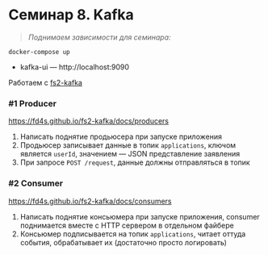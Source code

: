 # Семинар 8. Kafka

> _Поднимаем зависимости для семинара:_

```shell
docker-compose up
```

- kafka-ui — http://localhost:9090

Работаем с [fs2-kafka](https://fd4s.github.io/fs2-kafka/docs/overview)

### #1 Producer

https://fd4s.github.io/fs2-kafka/docs/producers

1. Написать поднятие продьюсера при запуске приложения
2. Продьюсер записывает данные в топик `applications`, ключом является `userId`, значением — JSON представление
   заявления
3. При запросе `POST /request`, данные должны отправляться в топик

### #2 Consumer

https://fd4s.github.io/fs2-kafka/docs/consumers

1. Написать поднятие консьюмера при запуске приложения, consumer поднимается вместе с HTTP сервером в отдельном файбере
2. Консьюмер подписывается на топик `applications`, читает оттуда события, обрабатывает их (достаточно просто
   логировать)

